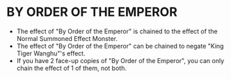 
# BY ORDER OF THE EMPEROR

*   The effect of "By Order of the Emperor" is chained to the effect of the Normal Summoned Effect Monster.
*   The effect of "By Order of the Emperor" can be chained to negate "King Tiger Wanghu"'s effect.
*   If you have 2 face-up copies of "By Order of the Emperor", you can only chain the effect of 1 of them, not both.

  